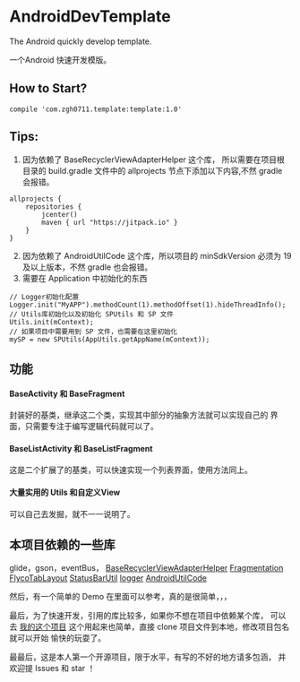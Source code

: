 # AndroidDevTemplate
The Android quickly develop template.

一个Android 快速开发模版。

## How to Start?
```
compile 'com.zgh0711.template:template:1.0'
```

## Tips:
1. 因为依赖了 BaseRecyclerViewAdapterHelper 这个库，
所以需要在项目根目录的 build.gradle 文件中的 allprojects
节点下添加以下内容,不然 gradle 会报错。
```
allprojects {
    repositories {
        jcenter()
        maven { url "https://jitpack.io" }
    }
}
```
2. 因为依赖了 AndroidUtilCode 这个库，所以项目的 minSdkVersion
必须为 19 及以上版本，不然 gradle 也会报错。
3. 需要在 Application 中初始化的东西
```
// Logger初始化配置
Logger.init("MyAPP").methodCount(1).methodOffset(1).hideThreadInfo();
// Utils库初始化以及初始化 SPUtils 和 SP 文件
Utils.init(mContext);
// 如果项目中需要用到 SP 文件，也需要在这里初始化
mySP = new SPUtils(AppUtils.getAppName(mContext));
```

## 功能
#### BaseActivity 和 BaseFragment
封装好的基类，继承这二个类，实现其中部分的抽象方法就可以实现自己的
界面，只需要专注于编写逻辑代码就可以了。

#### BaseListActivity 和 BaseListFragment
这是二个扩展了的基类，可以快速实现一个列表界面，使用方法同上。

#### 大量实用的 Utils 和自定义View
可以自己去发掘，就不一一说明了。

## 本项目依赖的一些库
glide，gson，eventBus，
[BaseRecyclerViewAdapterHelper](https://github.com/CymChad/BaseRecyclerViewAdapterHelper)
[Fragmentation](https://github.com/YoKeyword/Fragmentation)
[FlycoTabLayout](https://github.com/H07000223/FlycoTabLayout)
[StatusBarUtil](https://github.com/laobie/StatusBarUtil)
[logger](https://github.com/orhanobut/logger)
[AndroidUtilCode](https://github.com/Blankj/AndroidUtilCode)

然后，有一个简单的 Demo 在里面可以参考，真的是很简单，，，


最后，为了快速开发，引用的库比较多，如果你不想在项目中依赖某个库，
可以去 [我的这个项目](https://github.com/zgh0711/AppDevTemplate)
这个用起来也简单，直接 clone 项目文件到本地，修改项目包名就可以开始
愉快的玩耍了。

最最后，这是本人第一个开源项目，限于水平，有写的不好的地方请多包涵，
并欢迎提 Issues 和 star ！


